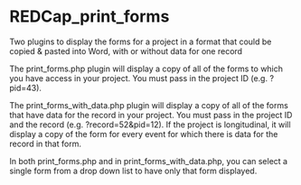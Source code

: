 # REDCap_print_forms
Two plugins to display the forms for a project in a format that could be copied &amp; pasted into Word, with or without data for one record

The print_forms.php plugin will display a copy of all of the forms to which you have access in your project.  You must pass in the project ID (e.g. ?pid=43).

The print_forms_with_data.php plugin will display a copy of all of the forms that have data for the record in your project.  You must pass in the project ID and the record (e.g. ?record=52&pid=12). If the project is longitudinal, it will display a copy of the form for every event for which there is data for the record in that form.

In both print_forms.php and in print_forms_with_data.php, you can select a single form from a drop down list to have only that form displayed.